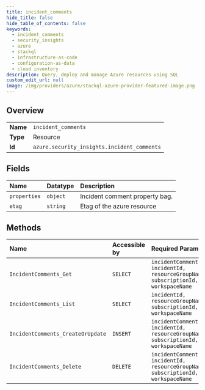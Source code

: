 ```yaml
---
title: incident_comments
hide_title: false
hide_table_of_contents: false
keywords:
  - incident_comments
  - security_insights
  - azure    
  - stackql
  - infrastructure-as-code
  - configuration-as-data
  - cloud inventory
description: Query, deploy and manage Azure resources using SQL
custom_edit_url: null
image: /img/providers/azure/stackql-azure-provider-featured-image.png
---
```

  
    

## Overview
<table><tbody>
<tr><td><b>Name</b></td><td><code>incident_comments</code></td></tr>
<tr><td><b>Type</b></td><td>Resource</td></tr>
<tr><td><b>Id</b></td><td><code>azure.security_insights.incident_comments</code></td></tr>
</tbody></table>

## Fields
| Name | Datatype | Description |
|:-----|:---------|:------------|
| `properties` | `object` | Incident comment property bag. |
| `etag` | `string` | Etag of the azure resource |
## Methods
| Name | Accessible by | Required Params | Description |
|:-----|:--------------|:----------------|:------------|
| `IncidentComments_Get` | `SELECT` | `incidentCommentId, incidentId, resourceGroupName, subscriptionId, workspaceName` | Gets an incident comment. |
| `IncidentComments_List` | `SELECT` | `incidentId, resourceGroupName, subscriptionId, workspaceName` | Gets all incident comments. |
| `IncidentComments_CreateOrUpdate` | `INSERT` | `incidentCommentId, incidentId, resourceGroupName, subscriptionId, workspaceName` | Creates or updates the incident comment. |
| `IncidentComments_Delete` | `DELETE` | `incidentCommentId, incidentId, resourceGroupName, subscriptionId, workspaceName` | Delete the incident comment. |
